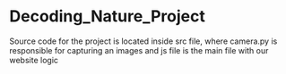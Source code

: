 # Decoding_Nature_Project

Source code for the project is located inside src file, where camera.py is responsible for capturing an images and js file is the main file with our website logic
